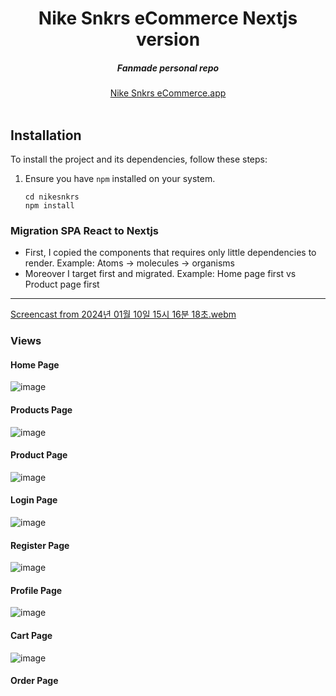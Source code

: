 <div align="center">
    <h1 align="center">Nike Snkrs eCommerce Nextjs version</h1>
    <h5>Fanmade personal repo</h5>
</div>

<div align="center">
  <a href="[nik-snkrs-nextjs.vercel.app]">Nike Snkrs eCommerce.app</a>
</div>
<br/>


## Installation

To install the project and its dependencies, follow these steps:

1.  Ensure you have `npm` installed on your system. 

    ```sh-session
    cd nikesnkrs
    npm install 
    ```


### Migration SPA React to Nextjs 
- First, I copied the components that requires only little dependencies to render. Example: Atoms -> molecules -> organisms
- Moreover I target first and migrated. Example: Home page first vs Product page first

___
[Screencast from 2024년 01월 10일 15시 16분 18초.webm](https://github.com/resetmerlin/NikSnkrs-Nextjs/assets/108568153/228b6e77-dfd5-4ecb-beb1-6f14a0590c64)

### Views
#### Home Page
![image](https://github.com/resetmerlin/NikeSnkrs-eCommerce/assets/108568153/36ae37e5-a2c8-4733-8cc7-aea2493501e3)

#### Products Page
![image](https://github.com/resetmerlin/NikeSnkrs-eCommerce/assets/108568153/f81cc01d-7d3a-4af8-a087-24a2d29b423c)

#### Product Page
![image](https://github.com/resetmerlin/NikeSnkrs-eCommerce/assets/108568153/a46ba440-a123-4765-bb26-2a817a6adb3b)

#### Login Page
![image](https://github.com/resetmerlin/NikeSnkrs-eCommerce/assets/108568153/5137aa95-bee1-4cdb-bb65-166d3c4c03d0)

#### Register Page
![image](https://github.com/resetmerlin/NikeSnkrs-eCommerce/assets/108568153/793deaff-9cad-4319-9be7-b884f8b0a223)

#### Profile Page
![image](https://github.com/resetmerlin/NikeSnkrs-eCommerce/assets/108568153/9599e427-371d-43ef-8212-a50887cb187c)

#### Cart Page
![image](https://github.com/resetmerlin/NikeSnkrs-eCommerce/assets/108568153/fee94eaa-bca6-4c52-881e-265f90f2d252)

#### Order Page
